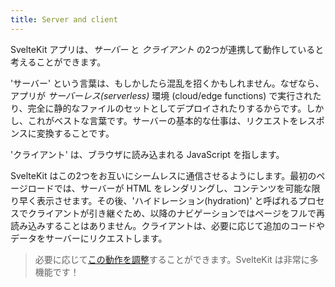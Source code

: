 ```yaml
---
title: Server and client
---
```


SvelteKit アプリは、_サーバー_ と _クライアント_ の2つが連携して動作していると考えることができます。

'サーバー' という言葉は、もしかしたら混乱を招くかもしれません。なぜなら、アプリが _サーバーレス(serverless)_ 環境 (cloud/edge functions) で実行されたり、完全に静的なファイルのセットとしてデプロイされたりするからです。しかし、これがベストな言葉です。サーバーの基本的な仕事は、リクエストをレスポンスに変換することです。

'クライアント' は、ブラウザに読み込まれる JavaScript を指します。

SvelteKit はこの2つをお互いにシームレスに通信させるようにします。最初のページロードでは、サーバーが HTML をレンダリングし、コンテンツを可能な限り早く表示させます。その後、'ハイドレーション(hydration)' と呼ばれるプロセスでクライアントが引き継ぐため、以降のナビゲーションではページをフルで再読み込みすることはありません。クライアントは、必要に応じて追加のコードやデータをサーバーにリクエストします。

> 必要に応じて[この動作を調整](https://kit.svelte.jp/docs/page-options)することができます。SvelteKit は非常に多機能です！
